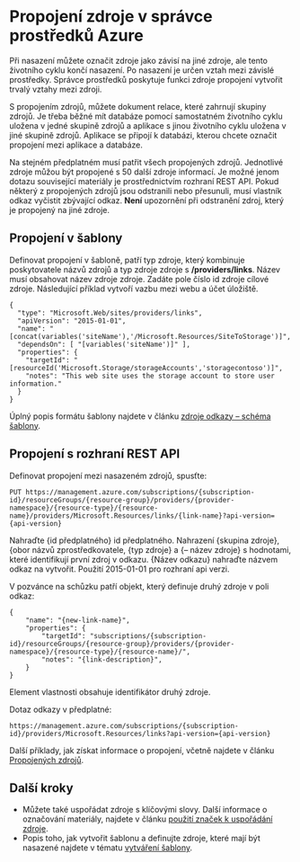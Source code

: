 <properties 
    pageTitle="Propojení zdroje v správce prostředků Azure | Microsoft Azure" 
    description="Vytvořte propojení mezi související materiály do jiné skupiny prostředků v Azure správce." 
    services="azure-resource-manager" 
    documentationCenter="" 
    authors="tfitzmac" 
    manager="timlt" 
    editor="tysonn"/>

<tags 
    ms.service="azure-resource-manager" 
    ms.workload="multiple" 
    ms.tgt_pltfrm="na" 
    ms.devlang="na" 
    ms.topic="article" 
    ms.date="08/01/2016" 
    ms.author="tomfitz"/>

# <a name="linking-resources-in-azure-resource-manager"></a>Propojení zdroje v správce prostředků Azure

Při nasazení můžete označit zdroje jako závisí na jiné zdroje, ale tento životního cyklu končí nasazení. Po nasazení je určen vztah mezi závislé prostředky. Správce prostředků poskytuje funkci zdroje propojení vytvořit trvalý vztahy mezi zdroji.

S propojením zdrojů, můžete dokument relace, které zahrnují skupiny zdrojů. Je třeba běžné mít databáze pomocí samostatném životního cyklu uložena v jedné skupině zdrojů a aplikace s jinou životního cyklu uložena v jiné skupině zdrojů. Aplikace se připojí k databázi, kterou chcete označit propojení mezi aplikace a databáze. 

Na stejném předplatném musí patřit všech propojených zdrojů. Jednotlivé zdroje můžou být propojené s 50 další zdroje informací. Je možné jenom dotazu související materiály je prostřednictvím rozhraní REST API. Pokud některý z propojených zdrojů jsou odstranili nebo přesunuli, musí vlastník odkaz vyčistit zbývající odkaz. **Není** upozornění při odstranění zdroj, který je propojený na jiné zdroje.

## <a name="linking-in-templates"></a>Propojení v šablony

Definovat propojení v šabloně, patří typ zdroje, který kombinuje poskytovatele názvů zdrojů a typ zdroje zdroje s **/providers/links**. Název musí obsahovat název zdroje zdroje. Zadáte pole číslo id zdroje cílové zdroje. Následující příklad vytvoří vazbu mezi webu a účet úložiště.

    {
      "type": "Microsoft.Web/sites/providers/links",
      "apiVersion": "2015-01-01",
      "name": "[concat(variables('siteName'),'/Microsoft.Resources/SiteToStorage')]",
      "dependsOn": [ "[variables('siteName')]" ],
      "properties": {
        "targetId": "[resourceId('Microsoft.Storage/storageAccounts','storagecontoso')]",
        "notes": "This web site uses the storage account to store user information."
      }
    }


Úplný popis formátu šablony najdete v článku [zdroje odkazy – schéma šablony](resource-manager-template-links.md).

## <a name="linking-with-rest-api"></a>Propojení s rozhraní REST API

Definovat propojení mezi nasazeném zdrojů, spusťte:

    PUT https://management.azure.com/subscriptions/{subscription-id}/resourceGroups/{resource-group}/providers/{provider-namespace}/{resource-type}/{resource-name}/providers/Microsoft.Resources/links/{link-name}?api-version={api-version}

Nahraďte {id předplatného} id předplatného. Nahrazení {skupina zdroje}, {obor názvů zprostředkovatele, {typ zdroje} a {– název zdroje} s hodnotami, které identifikují první zdroj v odkazu. {Název odkazu} nahraďte názvem odkaz na vytvořit. Použití 2015-01-01 pro rozhraní api verzi.

V pozvánce na schůzku patří objekt, který definuje druhý zdroje v poli odkaz:

    {
        "name": "{new-link-name}",
        "properties": {
            "targetId": "subscriptions/{subscription-id}/resourceGroups/{resource-group}/providers/{provider-namespace}/{resource-type}/{resource-name}/",
            "notes": "{link-description}",
        }
    }

Element vlastnosti obsahuje identifikátor druhý zdroje.

Dotaz odkazy v předplatné:

    https://management.azure.com/subscriptions/{subscription-id}/providers/Microsoft.Resources/links?api-version={api-version}

Další příklady, jak získat informace o propojení, včetně najdete v článku [Propojených zdrojů](https://msdn.microsoft.com/library/azure/mt238499.aspx).

## <a name="next-steps"></a>Další kroky

- Můžete také uspořádat zdroje s klíčovými slovy. Další informace o označování materiály, najdete v článku [použití značek k uspořádání zdroje](resource-group-using-tags.md).
- Popis toho, jak vytvořit šablonu a definujte zdroje, které mají být nasazené najdete v tématu [vytváření šablony](resource-group-authoring-templates.md).
